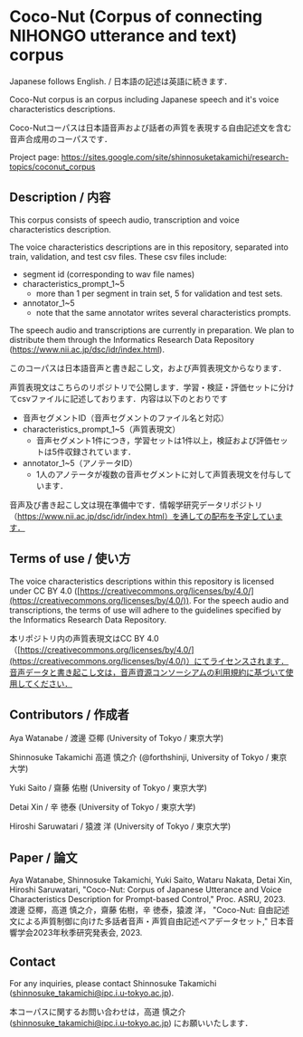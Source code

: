 # Coco-Nut (Corpus of connecting NIHONGO utterance and text) corpus

Japanese follows English. / 日本語の記述は英語に続きます．

Coco-Nut corpus is an corpus including Japanese speech and it's voice characteristics descriptions.

Coco-Nutコーパスは日本語音声および話者の声質を表現する自由記述文を含む音声合成用のコーパスです．

Project page: https://sites.google.com/site/shinnosuketakamichi/research-topics/coconut_corpus

## Description / 内容

This corpus consists of speech audio, transcription and voice characteristics description.

The voice characteristics descriptions are in this repository, separated into train, validation, and test csv files. These csv files include:

* segment id (corresponding to wav file names)
* characteristics_prompt_1~5
  * more than 1 per segment in train set, 5 for validation and test sets.
* annotator_1~5
  * note that the same annotator writes several characteristics prompts.

The speech audio and transcriptions are currently in preparation. We plan to distribute them through the Informatics Research Data Repository (https://www.nii.ac.jp/dsc/idr/index.html).

このコーパスは日本語音声と書き起こし文，および声質表現文からなります．

声質表現文はこちらのリポジトリで公開します．学習・検証・評価セットに分けてcsvファイルに記述しております．内容は以下のとおりです

- 音声セグメントID（音声セグメントのファイル名と対応）
- characteristics_prompt_1~5（声質表現文）
  - 音声セグメント1件につき，学習セットは1件以上，検証および評価セットは5件収録されています．
- annotator_1~5（アノテータID）
  - 1人のアノテータが複数の音声セグメントに対して声質表現文を付与しています．

音声及び書き起こし文は現在準備中です．情報学研究データリポジトリ（https://www.nii.ac.jp/dsc/idr/index.html）を通しての配布を予定しています．

## Terms of use / 使い方

The voice characteristics descriptions within this repository is licensed under CC BY 4.0 ([https://creativecommons.org/licenses/by/4.0/](https://creativecommons.org/licenses/by/4.0/)). For the speech audio and transcriptions, the terms of use will adhere to the guidelines specified by the Informatics Research Data Repository.

本リポジトリ内の声質表現文はCC BY 4.0（[https://creativecommons.org/licenses/by/4.0/](https://creativecommons.org/licenses/by/4.0/)）にてライセンスされます．音声データと書き起こし文は，音声資源コンソーシアムの利用規約に基づいて使用してください．

## Contributors / 作成者

Aya Watanabe / 渡邊 亞椰 (University of Tokyo / 東京大学)

Shinnosuke Takamichi 高道 慎之介 (@forthshinji, University of Tokyo / 東京大学)

Yuki Saito / 齋藤 佑樹 (University of Tokyo / 東京大学)

Detai Xin / 辛 徳泰 (University of Tokyo / 東京大学)

Hiroshi Saruwatari / 猿渡 洋 (University of Tokyo / 東京大学)

## Paper / 論文

Aya Watanabe, Shinnosuke Takamichi, Yuki Saito, Wataru Nakata, Detai Xin, Hiroshi Saruwatari,
"Coco-Nut: Corpus of Japanese Utterance and Voice Characteristics Description for Prompt-based Control,"
Proc. ASRU, 2023.
渡邊 亞椰，高道 慎之介，齋藤 佑樹，辛 徳泰，猿渡 洋，
"Coco-Nut: 自由記述文による声質制御に向けた多話者音声・声質自由記述ペアデータセット,"
日本音響学会2023年秋季研究発表会, 2023.

## Contact

For any inquiries, please contact Shinnosuke Takamichi (shinnosuke_takamichi@ipc.i.u-tokyo.ac.jp).

本コーパスに関するお問い合わせは，高道 慎之介 (shinnosuke_takamichi@ipc.i.u-tokyo.ac.jp) にお願いいたします．
